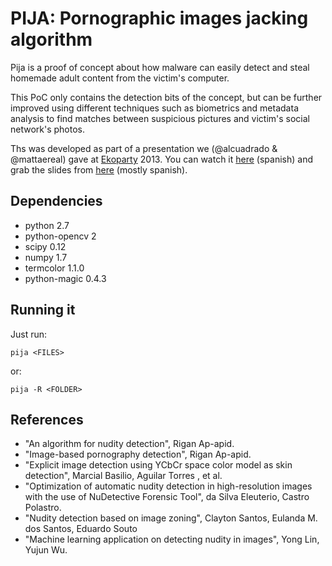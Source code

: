 PIJA: Pornographic images jacking algorithm
===========================================

Pija is a proof of concept about how malware can easily detect and steal homemade adult content from the victim's computer.

This PoC only contains the detection bits of the concept, but can be further improved using different techniques such as biometrics and metadata analysis to find matches between suspicious pictures and victim's social network's photos.

Ths was developed as part of a presentation we (@alcuadrado & @mattaereal) gave at [Ekoparty](www.ekoparty.org) 2013. You can watch it [here](http://vimeo.com/77523121) (spanish) and grab the slides from [here](http://www.ekoparty.org//archive/2013/charlas/slides.tar.gz) (mostly spanish).

## Dependencies

* python 2.7
* python-opencv 2
* scipy 0.12
* numpy 1.7
* termcolor 1.1.0
* python-magic 0.4.3

## Running it

Just run:

`pija <FILES>`

or:

`pija -R <FOLDER>`

## References

* "An algorithm for nudity detection", Rigan Ap-apid.
* "Image-based pornography detection", Rigan Ap-apid.
* "Explicit image detection using YCbCr space color model as skin detection", Marcial Basilio, Aguilar Torres , et al.
* "Optimization of automatic nudity detection in high-resolution images with the use of NuDetective Forensic Tool", da Silva Eleuterio, Castro Polastro.
* "Nudity detection based on image zoning", Clayton Santos, Eulanda M. dos Santos, Eduardo Souto
* "Machine learning application on detecting nudity in images", Yong Lin, Yujun Wu.
